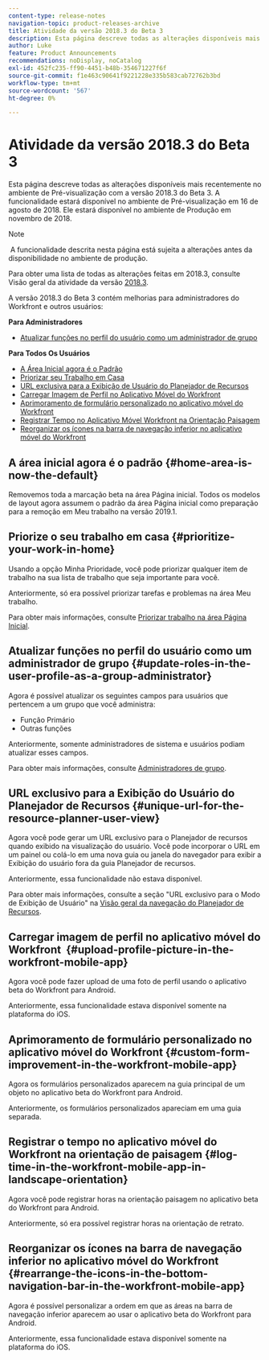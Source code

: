 ```yaml
---
content-type: release-notes
navigation-topic: product-releases-archive
title: Atividade da versão 2018.3 do Beta 3
description: Esta página descreve todas as alterações disponíveis mais recentemente no ambiente de Pré-visualização com a versão 2018.3 do Beta 3. A funcionalidade estará disponível no ambiente de Pré-visualização em 16 de agosto de 2018. Ele estará disponível no ambiente de Produção em novembro de 2018.
author: Luke
feature: Product Announcements
recommendations: noDisplay, noCatalog
exl-id: 452fc235-ff90-4451-b48b-354671227f6f
source-git-commit: f1e463c90641f9221228e335b583cab72762b3bd
workflow-type: tm+mt
source-wordcount: '567'
ht-degree: 0%

---
```


# Atividade da versão 2018.3 do Beta 3

Esta página descreve todas as alterações disponíveis mais recentemente no ambiente de Pré-visualização com a versão 2018.3 do Beta 3. A funcionalidade estará disponível no ambiente de Pré-visualização em 16 de agosto de 2018. Ele estará disponível no ambiente de Produção em novembro de 2018.

>[!NOTE]
>
> A funcionalidade descrita nesta página está sujeita a alterações antes da disponibilidade no ambiente de produção.

Para obter uma lista de todas as alterações feitas em 2018.3, consulte  Visão geral da atividade da versão [2018.3](../../../../product-announcements/product-releases/quarterly-release-archive/2018.3-release-activity/2018-3-release-activity-overview.md).

A versão 2018.3 do Beta 3 contém melhorias para administradores do Workfront e outros usuários:

**Para Administradores**

* [Atualizar funções no perfil do usuário como um administrador de grupo](#update-roles-in-the-user-profile-as-a-group-administrator)

**Para Todos Os Usuários**

* [A Área Inicial agora é o Padrão](#home-area-is-now-the-default)
* [Priorizar seu Trabalho em Casa](#prioritize-your-work-in-home)
* [URL exclusiva para a Exibição de Usuário do Planejador de Recursos](#unique-url-for-the-resource-planner-user-view)
* [Carregar Imagem de Perfil no Aplicativo Móvel do Workfront](#upload-profile-picture-in-the-workfront-mobile-app) 
* [Aprimoramento de formulário personalizado no aplicativo móvel do Workfront](#custom-form-improvement-in-the-workfront-mobile-app)
* [Registrar Tempo no Aplicativo Móvel Workfront na Orientação Paisagem](#log-time-in-the-workfront-mobile-app-in-landscape-orientation)
* [Reorganizar os ícones na barra de navegação inferior no aplicativo móvel do Workfront](#rearrange-the-icons-in-the-bottom-navigation-bar-in-the-workfront-mobile-app)

## A área inicial agora é o padrão {#home-area-is-now-the-default}

Removemos toda a marcação beta na área Página inicial. Todos os modelos de layout agora assumem o padrão da área Página inicial como preparação para a remoção em Meu trabalho na versão 2019.1.

## Priorize o seu trabalho em casa {#prioritize-your-work-in-home}

Usando a opção Minha Prioridade, você pode priorizar qualquer item de trabalho na sua lista de trabalho que seja importante para você.

Anteriormente, só era possível priorizar tarefas e problemas na área Meu trabalho.

Para obter mais informações, consulte [Priorizar trabalho na área Página Inicial](../../../../workfront-basics/using-home/using-the-home-area/prioritize-work-in-home.md).

## Atualizar funções no perfil do usuário como um administrador de grupo {#update-roles-in-the-user-profile-as-a-group-administrator}

Agora é possível atualizar os seguintes campos para usuários que pertencem a um grupo que você administra:

* Função Primário
* Outras funções

Anteriormente, somente administradores de sistema e usuários podiam atualizar esses campos. 

Para obter mais informações, consulte [Administradores de grupo](../../../../administration-and-setup/manage-groups/group-roles/group-administrators.md).

## URL exclusivo para a Exibição do Usuário do Planejador de Recursos {#unique-url-for-the-resource-planner-user-view}

Agora você pode gerar um URL exclusivo para o Planejador de recursos quando exibido na visualização do usuário. Você pode incorporar o URL em um painel ou colá-lo em uma nova guia ou janela do navegador para exibir a Exibição do usuário fora da guia Planejador de recursos.

Anteriormente, essa funcionalidade não estava disponível.

Para obter mais informações, consulte a seção &quot;URL exclusivo para o Modo de Exibição de Usuário&quot; na [Visão geral da navegação do Planejador de Recursos](../../../../resource-mgmt/resource-planning/resource-planner-navigation.md).

## Carregar imagem de perfil no aplicativo móvel do Workfront  {#upload-profile-picture-in-the-workfront-mobile-app}

Agora você pode fazer upload de uma foto de perfil usando o aplicativo beta do Workfront para Android.

Anteriormente, essa funcionalidade estava disponível somente na plataforma do iOS. 

<!--
<p data-mc-conditions="QuicksilverOrClassic.Draft mode">For more information, see .</p>
-->

## Aprimoramento de formulário personalizado no aplicativo móvel do Workfront {#custom-form-improvement-in-the-workfront-mobile-app}

Agora os formulários personalizados aparecem na guia principal de um objeto no aplicativo beta do Workfront para Android.

Anteriormente, os formulários personalizados apareciam em uma guia separada.

<!--
<p data-mc-conditions="QuicksilverOrClassic.Draft mode">For more information, see the "Editing Custom Forms" section in .</p>
-->

## Registrar o tempo no aplicativo móvel do Workfront na orientação de paisagem {#log-time-in-the-workfront-mobile-app-in-landscape-orientation}

Agora você pode registrar horas na orientação paisagem no aplicativo beta do Workfront para Android.

Anteriormente, só era possível registrar horas na orientação de retrato.

<!--
<p data-mc-conditions="QuicksilverOrClassic.Draft mode">For more information, see </p>
-->

## Reorganizar os ícones na barra de navegação inferior no aplicativo móvel do Workfront {#rearrange-the-icons-in-the-bottom-navigation-bar-in-the-workfront-mobile-app}

Agora é possível personalizar a ordem em que as áreas na barra de navegação inferior aparecem ao usar o aplicativo beta do Workfront para Android.

Anteriormente, essa funcionalidade estava disponível somente na plataforma do iOS.

<!--
<p data-mc-conditions="QuicksilverOrClassic.Draft mode">For more information, see .</p>
-->
